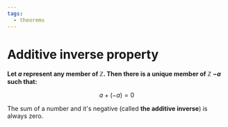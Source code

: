 ```yaml
---
tags:
  - theorems
---
```


# Additive inverse property

**Let $a$ represent any member of $\mathbb{Z}$. Then there is a unique member of
$\mathbb{Z}$ $-a$ such that:**

$$ a + (-a) = 0 $$

The sum of a number and it's negative (called **the additive inverse**) is
always zero.

